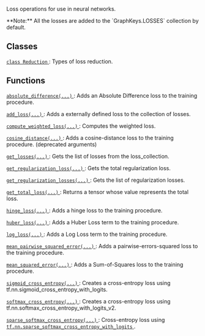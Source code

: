 Loss operations for use in neural networks.


<aside class="note">**Note:**  All the losses are added to the  `GraphKeys.LOSSES`  collection by default.</aside>


## Classes
[ `class Reduction` ](https://tensorflow.google.cn/api_docs/python/tf/compat/v1/losses/Reduction): Types of loss reduction.



## Functions
[ `absolute_difference(...)` ](https://tensorflow.google.cn/api_docs/python/tf/compat/v1/losses/absolute_difference): Adds an Absolute Difference loss to the training procedure.

[ `add_loss(...)` ](https://tensorflow.google.cn/api_docs/python/tf/compat/v1/losses/add_loss): Adds a externally defined loss to the collection of losses.

[ `compute_weighted_loss(...)` ](https://tensorflow.google.cn/api_docs/python/tf/compat/v1/losses/compute_weighted_loss): Computes the weighted loss.

[ `cosine_distance(...)` ](https://tensorflow.google.cn/api_docs/python/tf/compat/v1/losses/cosine_distance): Adds a cosine-distance loss to the training procedure. (deprecated arguments)

[ `get_losses(...)` ](https://tensorflow.google.cn/api_docs/python/tf/compat/v1/losses/get_losses): Gets the list of losses from the loss_collection.

[ `get_regularization_loss(...)` ](https://tensorflow.google.cn/api_docs/python/tf/compat/v1/losses/get_regularization_loss): Gets the total regularization loss.

[ `get_regularization_losses(...)` ](https://tensorflow.google.cn/api_docs/python/tf/compat/v1/losses/get_regularization_losses): Gets the list of regularization losses.

[ `get_total_loss(...)` ](https://tensorflow.google.cn/api_docs/python/tf/compat/v1/losses/get_total_loss): Returns a tensor whose value represents the total loss.

[ `hinge_loss(...)` ](https://tensorflow.google.cn/api_docs/python/tf/compat/v1/losses/hinge_loss): Adds a hinge loss to the training procedure.

[ `huber_loss(...)` ](https://tensorflow.google.cn/api_docs/python/tf/compat/v1/losses/huber_loss): Adds a Huber Loss term to the training procedure.

[ `log_loss(...)` ](https://tensorflow.google.cn/api_docs/python/tf/compat/v1/losses/log_loss): Adds a Log Loss term to the training procedure.

[ `mean_pairwise_squared_error(...)` ](https://tensorflow.google.cn/api_docs/python/tf/compat/v1/losses/mean_pairwise_squared_error): Adds a pairwise-errors-squared loss to the training procedure.

[ `mean_squared_error(...)` ](https://tensorflow.google.cn/api_docs/python/tf/compat/v1/losses/mean_squared_error): Adds a Sum-of-Squares loss to the training procedure.

[ `sigmoid_cross_entropy(...)` ](https://tensorflow.google.cn/api_docs/python/tf/compat/v1/losses/sigmoid_cross_entropy): Creates a cross-entropy loss using tf.nn.sigmoid_cross_entropy_with_logits.

[ `softmax_cross_entropy(...)` ](https://tensorflow.google.cn/api_docs/python/tf/compat/v1/losses/softmax_cross_entropy): Creates a cross-entropy loss using tf.nn.softmax_cross_entropy_with_logits_v2.

[ `sparse_softmax_cross_entropy(...)` ](https://tensorflow.google.cn/api_docs/python/tf/compat/v1/losses/sparse_softmax_cross_entropy): Cross-entropy loss using [ `tf.nn.sparse_softmax_cross_entropy_with_logits` ](https://tensorflow.google.cn/api_docs/python/tf/nn/sparse_softmax_cross_entropy_with_logits).

